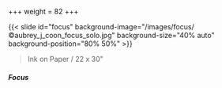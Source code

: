 +++
weight = 82
+++


{{< slide id="focus" background-image="/images/focus/©aubrey_j_coon_focus_solo.jpg" background-size="40% auto" background-position="80% 50%" >}}

> Ink on Paper / 22 x 30"

##### Focus